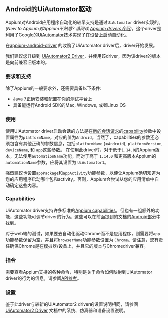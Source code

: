 ## Android的UiAutomator驱动

Appium对Android应用程序自动化的较早支持是通过`UiAutomator` driver实现的。_(New to Appium对Appium不熟悉? 请阅读 [Appium drivers介绍](#TODO))_。这个driver是利用了Google的[UiAutomator](https://developer.android.com/training/testing/ui-automator.html)技术实现了在设备上启动自动化。

在[appium-android-driver](https://github.com/appium/appium-android-driver) 的收购了UiAutomator driver后，driver开始发展。

我们建议您升级到 [UiAutomator2 Driver](android-uiautomator2.md)，并使用该driver，因为该driver的版本是向前兼容旧版本的。

### 要求和支持

除了Appium的一般要求外，还需要具备以下条件:

* Java 7正确安装和配置在你的测试平台上
* 具备能运行Android SDK的Mac, Windows, 或者Linux OS 

### 使用

使用UiAutomator driver启动会话的方法是在[新的会话请求](#TODO)的[capability](#TODO)参数中设置属性为`platformName`，对应的值为`Android`。当然了，capabilities的参数还必须包含有其他正确的参数信息，包括`platformName` (=`Android`), `platformVersion`, `deviceName`, 和 `app`这些参数。 在使用此driver时，对于低于`1.14.0`的Appium版本，无法使用`automationName`功能，而对于高于 `1.14.0` 和更高版本Appium的 `automationName`参数，应将其设置为 `UiAutomator1`。

强烈建议也设置`appPackage`和`appActivity`功能参数，以便让Appium确切知道为您的应用程序启动哪个包和activity。否则，Appium会尝试从您的应用清单中自动确定这些内容。

### Capabilities

 UiAutomator driver支持许多标准的[Appium capabilities](/docs/en/writing-running-appium/caps.md)，但也有一组额外的功能，这些功能可调节driver的行为。这些可以在前面提到的文档的[Android部分](https://github.com/testerhome/appium/blob/master/docs/en/writing-running-appium/caps.md#android-only)中找到。

对于web端的测试，如果要去自动化驱动Chrome而不是应用程序，则需要将`app` 功能参数保留为空，并且将`browserName`功能参数设置为 `Chrome`。请注意，您有责任确保Chrome是在模拟器/设备上，并且它的版本与Chromedriver兼容。


### 指令

需要查看Appium支持的各种命令，特别是关于命令如何映射到UiAutomator driver的行为的信息，请参阅[API参考](#TODO)。


### 设置

鉴于此driver与较新的UiAutomator2 driver的设置说明相同，请参阅[UiAutomator2 Driver](/docs/en/drivers/android-uiautomator2.md) 文档中的系统、仿真器和设备设置说明。